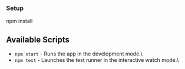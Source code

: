 ### Setup

npm install

## Available Scripts

- `npm start` - Runs the app in the development mode.\
- `npm test` - Launches the test runner in the interactive watch mode.\

